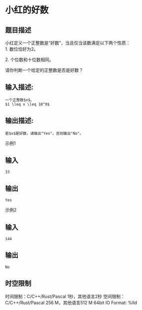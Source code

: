 # 小红的好数

## 题目描述

小红定义一个正整数是“好数”，当且仅当该数满足以下两个性质：  
1\. 数位恰好为2。  


2\. 个位数和十位数相同。 

请你判断一个给定的正整数是否是好数？  


## 输入描述:
    
    
    一个正整数$x$。  
    $1 \leq x \leq 10^9$

## 输出描述:
    
    
    若$x$是好数，请输出"Yes"。否则输出"No"。

示例1 

## 输入
    
    
    33

## 输出
    
    
    Yes

示例2 

## 输入
    
    
    144

## 输出
    
    
    No


## 时空限制

时间限制：C/C++/Rust/Pascal 1秒，其他语言2秒
空间限制：C/C++/Rust/Pascal 256 M，其他语言512 M
64bit IO Format: %lld
